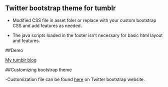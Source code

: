 ## Twitter bootstrap theme for tumblr

- Modified CSS file in asset foler or replace with your custom bootstrap CSS and add features as needed.

- The java scripts loaded in the footer isn't necessary for basic html layout and features. 

##Demo 

[My tumblr blog](http://blog.lovellfelix.com/)

##Customizing bootstrap theme

-Customization file can be found [here](http://twitter.github.com/bootstrap/download.html) on Twitter bootstrap website.
